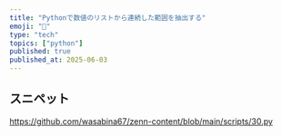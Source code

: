 ```yaml
---
title: "Pythonで数値のリストから連続した範囲を抽出する"
emoji: "🐍"
type: "tech"
topics: ["python"]
published: true
published_at: 2025-06-03
---
```


## スニペット

https://github.com/wasabina67/zenn-content/blob/main/scripts/30.py
